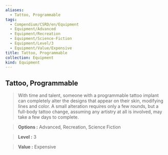 ```yaml
---
aliases:
  - Tattoo, Programmable
tags:
  - Compendium/CSRD/en/Equipment
  - Equipment/Advanced
  - Equipment/Recreation
  - Equipment/Science-Fiction
  - Equipment/Level/3
  - Equipment/Value/Expensive
title: Tattoo, Programmable
collection: Equipment
kind: Equipment
---
```

## Tattoo, Programmable    
    
>With time and talent, someone with a programmable tattoo implant can completely alter the designs that appear on their skin, modifying lines and color. A small alteration requires only a few rounds, but a full-body tattoo change, assuming any artistry at all is involved, may take a few days to complete.    
> **Options :** Advanced, Recreation, Science Fiction    
> **Level :** 3    
> **Value :** Expensive